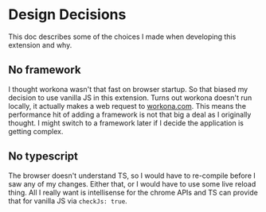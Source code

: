 # Design Decisions

This doc describes some of the choices I made when developing this extension and why.

## No framework

I thought workona wasn't that fast on browser startup. So that biased my decision to use vanilla JS in this extension. Turns out workona doesn't run locally, it actually makes a web request to [workona.com](https://workona.com/0). This means the performance hit of adding a framework is not that big a deal as I originally thought. I might switch to a framework later if I decide the application is getting complex.

## No typescript

The browser doesn't understand TS, so I would have to re-compile before I saw any of my changes. Either that, or I would have to use some live reload thing. All I really want is intellisense for the chrome APIs and TS can provide that for vanilla JS via `checkJs: true`.